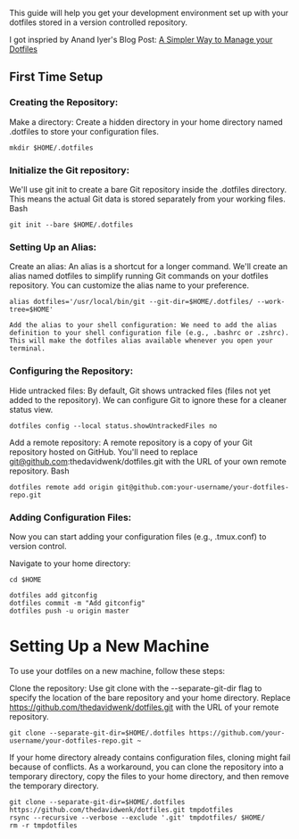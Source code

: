 This guide will help you get your development environment set up with your dotfiles stored in a version controlled repository.

I got inspried by Anand Iyer's Blog Post: [A Simpler Way to Manage your Dotfiles](https://www.anand-iyer.com/blog/2018/a-simpler-way-to-manage-your-dotfiles/)

## First Time Setup

### Creating the Repository:

Make a directory: Create a hidden directory in your home directory named .dotfiles to store your configuration files.

    mkdir $HOME/.dotfiles

### Initialize the Git repository: 

We'll use git init to create a bare Git repository inside the .dotfiles directory. This means the actual Git data is stored separately from your working files.
Bash

    git init --bare $HOME/.dotfiles

### Setting Up an Alias:

Create an alias: An alias is a shortcut for a longer command. We'll create an alias named dotfiles to simplify running Git commands on your dotfiles repository. You can customize the alias name to your preference.
    
    alias dotfiles='/usr/local/bin/git --git-dir=$HOME/.dotfiles/ --work-tree=$HOME'

    Add the alias to your shell configuration: We need to add the alias definition to your shell configuration file (e.g., .bashrc or .zshrc). This will make the dotfiles alias available whenever you open your terminal.

### Configuring the Repository:

Hide untracked files: By default, Git shows untracked files (files not yet added to the repository). We can configure Git to ignore these for a cleaner status view.   

    dotfiles config --local status.showUntrackedFiles no

Add a remote repository: A remote repository is a copy of your Git repository hosted on GitHub. You'll need to replace git@github.com:thedavidwenk/dotfiles.git with the URL of your own remote repository.
Bash

    dotfiles remote add origin git@github.com:your-username/your-dotfiles-repo.git

### Adding Configuration Files:

Now you can start adding your configuration files (e.g., .tmux.conf) to version control.

Navigate to your home directory:

    cd $HOME

    dotfiles add gitconfig
    dotfiles commit -m "Add gitconfig"
    dotfiles push -u origin master

# Setting Up a New Machine

To use your dotfiles on a new machine, follow these steps:

Clone the repository: Use git clone with the --separate-git-dir flag to specify the location of the bare repository and your home directory. Replace https://github.com/thedavidwenk/dotfiles.git with the URL of your remote repository.

    git clone --separate-git-dir=$HOME/.dotfiles https://github.com/your-username/your-dotfiles-repo.git ~


If your home directory already contains configuration files, cloning might fail because of conflicts. As a workaround, you can clone the repository into a temporary directory, copy the files to your home directory, and then remove the temporary directory.


    git clone --separate-git-dir=$HOME/.dotfiles https://github.com/thedavidwenk/dotfiles.git tmpdotfiles
    rsync --recursive --verbose --exclude '.git' tmpdotfiles/ $HOME/
    rm -r tmpdotfiles
